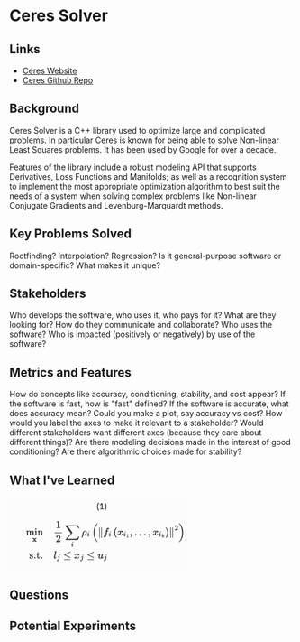 # Ceres Solver


## Links
* [Ceres Website](http://ceres-solver.org/index.html)
* [Ceres Github Repo](https://github.com/ceres-solver/ceres-solver)


## Background
Ceres Solver is a C++ library used to optimize large and complicated problems. In particular Ceres is known for being able to solve Non-linear Least Squares problems. It has been used by Google for over a decade. 

Features of the library include a robust modeling API that supports Derivatives, Loss Functions and Manifolds; as well as a recognition system to implement the most appropriate optimization algorithm to best suit the needs of a system when solving complex problems like Non-linear Conjugate Gradients and Levenburg-Marquardt methods.

## Key Problems Solved
Rootfinding? Interpolation? Regression?
Is it general-purpose software or domain-specific? What makes it unique?

## Stakeholders
Who develops the software, who uses it, who pays for it?
What are they looking for?
How do they communicate and collaborate?
Who uses the software?
Who is impacted (positively or negatively) by use of the software?

## Metrics and Features
How do concepts like accuracy, conditioning, stability, and cost appear?
If the software is fast, how is "fast" defined?
If the software is accurate, what does accuracy mean? Could you make a plot, say accuracy vs cost? How would you label the axes to make it relevant to a stakeholder?
Would different stakeholders want different axes (because they care about different things)?
Are there modeling decisions made in the interest of good conditioning? Are there algorithmic choices made for stability?

## What I've Learned
![image](https://raw.githubusercontent.com/cu-numcomp/spring22-project-liho2210/main/img/Screen%20Shot%202022-04-03%20at%208.14.47%20PM.png?token=GHSAT0AAAAAABQS4WURP2V55UTHEF7KGQF2YSTR7TA)

## Questions

## Potential Experiments


```python

```
